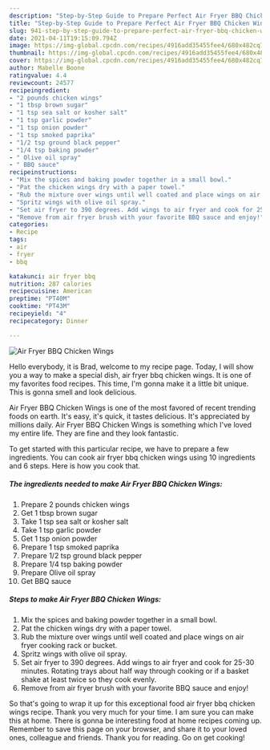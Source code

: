 ```yaml
---
description: "Step-by-Step Guide to Prepare Perfect Air Fryer BBQ Chicken Wings"
title: "Step-by-Step Guide to Prepare Perfect Air Fryer BBQ Chicken Wings"
slug: 941-step-by-step-guide-to-prepare-perfect-air-fryer-bbq-chicken-wings
date: 2021-04-11T19:15:09.794Z
image: https://img-global.cpcdn.com/recipes/4916add35455fee4/680x482cq70/air-fryer-bbq-chicken-wings-recipe-main-photo.jpg
thumbnail: https://img-global.cpcdn.com/recipes/4916add35455fee4/680x482cq70/air-fryer-bbq-chicken-wings-recipe-main-photo.jpg
cover: https://img-global.cpcdn.com/recipes/4916add35455fee4/680x482cq70/air-fryer-bbq-chicken-wings-recipe-main-photo.jpg
author: Mabelle Boone
ratingvalue: 4.4
reviewcount: 24577
recipeingredient:
- "2 pounds chicken wings"
- "1 tbsp brown sugar"
- "1 tsp sea salt or kosher salt"
- "1 tsp garlic powder"
- "1 tsp onion powder"
- "1 tsp smoked paprika"
- "1/2 tsp ground black pepper"
- "1/4 tsp baking powder"
- " Olive oil spray"
- " BBQ sauce"
recipeinstructions:
- "Mix the spices and baking powder together in a small bowl."
- "Pat the chicken wings dry with a paper towel."
- "Rub the mixture over wings until well coated and place wings on air fryer cooking rack or bucket."
- "Spritz wings with olive oil spray."
- "Set air fryer to 390 degrees. Add wings to air fryer and cook for 25-30 minutes. Rotating trays about half way through cooking or if a basket shake at least twice so they cook evenly."
- "Remove from air fryer brush with your favorite BBQ sauce and enjoy!"
categories:
- Recipe
tags:
- air
- fryer
- bbq

katakunci: air fryer bbq 
nutrition: 287 calories
recipecuisine: American
preptime: "PT40M"
cooktime: "PT43M"
recipeyield: "4"
recipecategory: Dinner

---
```



![Air Fryer BBQ Chicken Wings](https://img-global.cpcdn.com/recipes/4916add35455fee4/680x482cq70/air-fryer-bbq-chicken-wings-recipe-main-photo.jpg)

Hello everybody, it is Brad, welcome to my recipe page. Today, I will show you a way to make a special dish, air fryer bbq chicken wings. It is one of my favorites food recipes. This time, I'm gonna make it a little bit unique. This is gonna smell and look delicious.



Air Fryer BBQ Chicken Wings is one of the most favored of recent trending foods on earth. It's easy, it's quick, it tastes delicious. It's appreciated by millions daily. Air Fryer BBQ Chicken Wings is something which I've loved my entire life. They are fine and they look fantastic.


To get started with this particular recipe, we have to prepare a few ingredients. You can cook air fryer bbq chicken wings using 10 ingredients and 6 steps. Here is how you cook that.

<!--inarticleads1-->

##### The ingredients needed to make Air Fryer BBQ Chicken Wings:

1. Prepare 2 pounds chicken wings
1. Get 1 tbsp brown sugar
1. Take 1 tsp sea salt or kosher salt
1. Take 1 tsp garlic powder
1. Get 1 tsp onion powder
1. Prepare 1 tsp smoked paprika
1. Prepare 1/2 tsp ground black pepper
1. Prepare 1/4 tsp baking powder
1. Prepare  Olive oil spray
1. Get  BBQ sauce




<!--inarticleads2-->

##### Steps to make Air Fryer BBQ Chicken Wings:

1. Mix the spices and baking powder together in a small bowl.
1. Pat the chicken wings dry with a paper towel.
1. Rub the mixture over wings until well coated and place wings on air fryer cooking rack or bucket.
1. Spritz wings with olive oil spray.
1. Set air fryer to 390 degrees. Add wings to air fryer and cook for 25-30 minutes. Rotating trays about half way through cooking or if a basket shake at least twice so they cook evenly.
1. Remove from air fryer brush with your favorite BBQ sauce and enjoy!




So that's going to wrap it up for this exceptional food air fryer bbq chicken wings recipe. Thank you very much for your time. I am sure you can make this at home. There is gonna be interesting food at home recipes coming up. Remember to save this page on your browser, and share it to your loved ones, colleague and friends. Thank you for reading. Go on get cooking!
